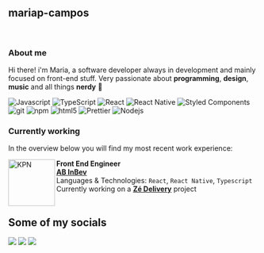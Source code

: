
## mariap-campos

<br/>

### About me
  Hi there! i'm Maria, a software developer always in development and mainly focused on front-end stuff. Very passionate about **programming**, **design**, **music** and all things **nerdy** 👾
<br/>


<p>  
  <img alt="Javascript" src="https://img.shields.io/badge/-Javascript-yellow?style=flat-square&logo=javascript&logoColor=white" />
  <img alt="TypeScript" src="https://img.shields.io/badge/-TypeScript-007ACC?style=flat-square&logo=typescript&logoColor=white" />
  <img alt="React" src="https://img.shields.io/badge/-React-45b8d8?style=flat-square&logo=react&logoColor=white" />
  <img alt="React Native" src="https://img.shields.io/badge/-React Native-3792ab?style=flat-square&logo=react&logoColor=white" />
  <img alt="Styled Components" src="https://img.shields.io/badge/-Styled_Components-db7092?style=flat-square&logo=styled-components&logoColor=white" />
  <img alt="git" src="https://img.shields.io/badge/-Git-F05032?style=flat-square&logo=git&logoColor=white" />
  <img alt="npm" src="https://img.shields.io/badge/-NPM-CB3837?style=flat-square&logo=npm&logoColor=white" />
  <img alt="html5" src="https://img.shields.io/badge/-HTML5-E34F26?style=flat-square&logo=html5&logoColor=white" />
  <img alt="Prettier" src="https://img.shields.io/badge/-Prettier-F7B93E?style=flat-square&logo=prettier&logoColor=white" />
  <img alt="Nodejs" src="https://img.shields.io/badge/-Nodejs-43853d?style=flat-square&logo=Node.js&logoColor=white" />
</p>

### Currently working
In the overview below you will find my most recent work experience:

[<img align="left" height="94px"  alt="KPN" src="https://www.designtagebuch.de/wp-content/uploads/mediathek//2022/01/ab-inbev-logo-bildmarke-1100x825.png"/>](https://www.ab-inbev.com/)


**Front End Engineer** \
[**AB InBev**](https://www.ab-inbev.com/) \
Languages & Technologies: `React`, `React Native`, `Typescript` \
Currently working on a [**Zé Delivery**](https://www.ze.delivery/) project
<br/>
<br/>




## Some of my socials
<div align="left"> 
  <a href="https://www.linkedin.com/in/maria-p-campos/" target="_blank"><img src="https://img.shields.io/badge/-LinkedIn-%230077B5?style=flat-square&logo=linkedin&logoColor=white" target="_blank"></a>
  <a href="https://mashpaula.vercel.app"><img src="https://img.shields.io/badge/website-77b296?style=flat-square&logo=About.me&logoColor=white" target="_blank"></a>
  <a href="mailto:mpfc.maria@gmail.com"><img src="https://img.shields.io/badge/-Gmail-%23333?style=flat-square&logo=gmail&logoColor=white" target="_blank"></a>
 
  
</div>





